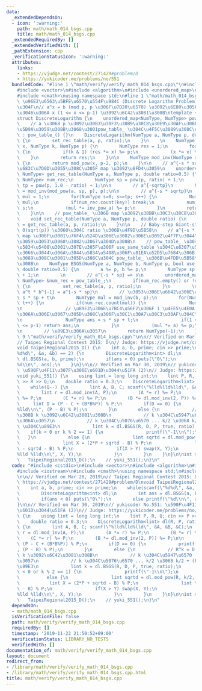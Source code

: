 ```yaml
---
data:
  _extendedDependsOn:
  - icon: ':warning:'
    path: math/math_014_bsgs.cpp
    title: math/math_014_bsgs.cpp
  _extendedRequiredBy: []
  _extendedVerifiedWith: []
  _pathExtension: cpp
  _verificationStatusIcon: ':warning:'
  attributes:
    links:
    - https://vjudge.net/contest/271429#problem/D
    - https://yukicoder.me/problems/no/551
  bundledCode: "#line 1 \"math/verify/verify_math_014_bsgs.cpp\"\n#include <cstdio>\n\
    #include <vector>\n#include <algorithm>\n#include <unordered_map>\n#include <iostream>\n\
    #include <cmath>\nusing namespace std;\n#line 1 \"math/math_014_bsgs.cpp\"\n//\
    \ \u96E2\u6563\u5BFE\u6570\u554F\u984C (Discrete Logarithm Problem) \u3092\u89E3\
    \u304F\n// a^x = b (mod p, p \u306F\u7D20\u6570) \u3092\u6E80\u305F\u3059\u3088\
    \u3046\u306A x (1 <= x <= p-1) \u3092\u6C42\u3081\u308B\ntemplate <typename NumType>\n\
    struct DiscreteLogarithm {\n    unordered_map<NumType, NumType> pow_table_;\n\n\
    \    // a \u3068 p \u3092\u30B3\u30F3\u30B9\u30C8\u30E9\u30AF\u30BF\u3067\u6307\
    \u5B9A\u3059\u308B\u3068\u3001pow_table_ \u304C\u4F5C\u3089\u308C\u308B\n    DiscreteLogarithm()\
    \ : pow_table_() {}\n    DiscreteLogarithm(NumType a, NumType p, double ratio=0.5)\
    \ {\n        set_rec_table(a, p, ratio);\n    }\n    \n    NumType mod_pow(NumType\
    \ x, NumType k, NumType p) {\n        NumType res = 1;\n        for(; k>0; k>>=1)\
    \ {\n            if(k & 1) (res *= x) %= p;\n            (x *= x) %= p;\n    \
    \    }\n        return res;\n    }\n\n    NumType mod_inv(NumType x, NumType p)\
    \ {\n        return mod_pow(x, p-2, p);\n    }\n\n    // a^{-s * sqrtp} => s \u304C\
    \u683C\u7D0D\u3055\u308C\u305F map \u3092\u8FD4\u3059\n    unordered_map<NumType,\
    \ NumType> get_rec_table(NumType a, NumType p, double ratio=0.5) {\n        unordered_map<NumType,\
    \ NumType> num_rec;\n        NumType sp = pow(p, ratio) + 1;\n        NumType\
    \ tp = pow(p, 1.0 - ratio) + 1;\n\n        // a^{-sqrtp}\n        NumType inv_pow_a\
    \ = mod_inv(mod_pow(a, sp, p), p);\n\n        // a^{-s * sqrtp}\n        NumType\
    \ mul = 1;\n        for(NumType s=0; s<=tp; s++) {\n            NumType key =\
    \ mul;\n            if(num_rec.count(key)) break;\n            num_rec[key] =\
    \ s;\n            (mul *= inv_pow_a) %= p;\n        }\n        return num_rec;\n\
    \    }\n\n    // pow_table_ \u306B map \u3092\u30BB\u30C3\u30C8\u3059\u308B\n\
    \    void set_rec_table(NumType a, NumType p, double ratio) {\n        pow_table_\
    \ = get_rec_table(a, p, ratio);\n    }\n\n    // Baby-step Giant-step Algorithm:\
    \ O(sqrt(p)) \u3060\u304C ratio \u306B\u4F9D\u5B58\n    // a^{-s * sp} \u306E\
    \ map \u306F\u3001\u76F4\u524D\u306E\u3082\u306E\u3092\u4F7F\u3044\u307E\u308F\
    \u3059\u3053\u3068\u3082\u3067\u304D\u308B\n    // pow_table_ \u304C\u7A7A\u306E\
    \u5834\u5408\u3001\u307E\u305F\u306F use_same_table \u304C\u6307\u5B9A\u3055\u308C\
    \u3066\u3044\u306A\u3044\u5834\u5408\u306F\u81EA\u52D5\u7684\u306B map \u304C\u4F5C\
    \u3089\u308C\u3001\u305D\u308C\u304C pow_table_ \u306B\u4FDD\u5B58\u3055\u308C\
    \u308B\n    NumType BSGS(NumType a, NumType b, NumType p, bool use_same_table=false,\
    \ double ratio=0.5) {\n        a %= p, b %= p;\n        NumType sp = pow(p, ratio)\
    \ + 1;\n        \n        // a^{-s * sp} => s\n        unordered_map<NumType,\
    \ NumType> &num_rec = pow_table_;\n        if(num_rec.empty() or !use_same_table)\
    \ {\n            set_rec_table(a, p, ratio);\n        }\n        \n        //\
    \ a^t * b^{-1} = a^{-s * sp}\n        // \u3053\u306E\u6642\u306E\u7B54\u3048\u306F\
    \ s * sp + t\n        NumType mul = mod_inv(b, p);\n        for(NumType t=0; t<=sp;\
    \ t++) {\n            if(num_rec.count(mul)) {\n                NumType s = num_rec[mul];\n\
    \n                // \u89E3\u306E\u7BC4\u56F2\u306F 1 \u4EE5\u4E0A p-1 \u4EE5\u4E0B\
    \u306A\u306E\u3067\u305D\u308C\u306F\u30C1\u30A7\u30C3\u30AF\u304C\u5FC5\u8981\
    \n                NumType ans = s * sp + t;\n                if(1 <= ans and ans\
    \ <= p-1) return ans;\n            }\n            (mul *= a) %= p;\n        }\n\
    \n        // \u89E3\u306A\u3057\n        return NumType(-1);\n    }\n};\n#line\
    \ 9 \"math/verify/verify_math_014_bsgs.cpp\"\n\n// Verified on Mar 28, 2019\n\
    // Taipei Regional Contest 2015: D\n// Judge: https://vjudge.net/contest/271429#problem/D\n\
    void TaipeiRegional2015_D() {\n    int a, b, prime; cin >> prime;\n    while(scanf(\"\
    %d%d\", &a, &b) == 2) {\n        DiscreteLogarithm<int> dl;\n        int ans =\
    \ dl.BSGS(a, b, prime);\n        if(ans < 0) puts(\"0\");\n        else printf(\"\
    %d\\n\", ans);\n    }\n}\n\n// Verified on Mar 30, 2019\n// yukicoder No.551:\
    \ \u590F\u4F11\u307F\u306E\u601D\u3044\u51FA (2)\n// Judge: https://yukicoder.me/problems/no/551\n\
    void yuki_551() {\n    using lint = long long int;\n    lint P, R, Q; cin >> P\
    \ >> R >> Q;\n    double ratio = 0.3;\n    DiscreteLogarithm<lint> dl(R, P, ratio);\n\
    \    while(Q--) {\n        lint A, B, C; scanf(\"%lld%lld%lld\", &A, &B, &C);\n\
    \        lint r = dl.mod_inv(A, P);\n        (A *= r) %= P;\n        (B *= r)\
    \ %= P;\n        (C *= r) %= P;\n        (B *= dl.mod_inv(2, P)) %= P;\n\n   \
    \     lint D = (P - C + (B*B%P)) % P;\n        if(D == 0) {\n            printf(\"\
    %lld\\n\", (P - B) % P);\n        }\n        else {\n            // R^k = D \u306A\
    \u308B k \u3092\u6C42\u3081\u308B\n            // k \u304C\u5947\u6570 ... \u89E3\
    \u306A\u3057\n            // k \u304C\u5076\u6570 ... k/2 \u3068 k/2 + (P-1)/2\
    \ \u304C\u89E3\n            lint k = dl.BSGS(R, D, P, true, ratio);\n        \
    \    if(k < 0 or k % 2 == 1) {\n                printf(\"-1\\n\");\n         \
    \   }\n            else {\n                lint sqrtd = dl.mod_pow(R, k/2, P);\n\
    \                lint X = (2*P + sqrtd - B) % P;\n                lint Y = (2*P\
    \ - sqrtd - B) % P;\n                if(X > Y) swap(X, Y);\n                printf(\"\
    %lld %lld\\n\", X, Y);\n            }\n        }\n    }\n}\n\nint main() {\n \
    \   TaipeiRegional2015_D();\n    // yuki_551();\n}\n"
  code: "#include <cstdio>\n#include <vector>\n#include <algorithm>\n#include <unordered_map>\n\
    #include <iostream>\n#include <cmath>\nusing namespace std;\n#include \"../math_014_bsgs.cpp\"\
    \n\n// Verified on Mar 28, 2019\n// Taipei Regional Contest 2015: D\n// Judge:\
    \ https://vjudge.net/contest/271429#problem/D\nvoid TaipeiRegional2015_D() {\n\
    \    int a, b, prime; cin >> prime;\n    while(scanf(\"%d%d\", &a, &b) == 2) {\n\
    \        DiscreteLogarithm<int> dl;\n        int ans = dl.BSGS(a, b, prime);\n\
    \        if(ans < 0) puts(\"0\");\n        else printf(\"%d\\n\", ans);\n    }\n\
    }\n\n// Verified on Mar 30, 2019\n// yukicoder No.551: \u590F\u4F11\u307F\u306E\
    \u601D\u3044\u51FA (2)\n// Judge: https://yukicoder.me/problems/no/551\nvoid yuki_551()\
    \ {\n    using lint = long long int;\n    lint P, R, Q; cin >> P >> R >> Q;\n\
    \    double ratio = 0.3;\n    DiscreteLogarithm<lint> dl(R, P, ratio);\n    while(Q--)\
    \ {\n        lint A, B, C; scanf(\"%lld%lld%lld\", &A, &B, &C);\n        lint\
    \ r = dl.mod_inv(A, P);\n        (A *= r) %= P;\n        (B *= r) %= P;\n    \
    \    (C *= r) %= P;\n        (B *= dl.mod_inv(2, P)) %= P;\n\n        lint D =\
    \ (P - C + (B*B%P)) % P;\n        if(D == 0) {\n            printf(\"%lld\\n\"\
    , (P - B) % P);\n        }\n        else {\n            // R^k = D \u306A\u308B\
    \ k \u3092\u6C42\u3081\u308B\n            // k \u304C\u5947\u6570 ... \u89E3\u306A\
    \u3057\n            // k \u304C\u5076\u6570 ... k/2 \u3068 k/2 + (P-1)/2 \u304C\
    \u89E3\n            lint k = dl.BSGS(R, D, P, true, ratio);\n            if(k\
    \ < 0 or k % 2 == 1) {\n                printf(\"-1\\n\");\n            }\n  \
    \          else {\n                lint sqrtd = dl.mod_pow(R, k/2, P);\n     \
    \           lint X = (2*P + sqrtd - B) % P;\n                lint Y = (2*P - sqrtd\
    \ - B) % P;\n                if(X > Y) swap(X, Y);\n                printf(\"\
    %lld %lld\\n\", X, Y);\n            }\n        }\n    }\n}\n\nint main() {\n \
    \   TaipeiRegional2015_D();\n    // yuki_551();\n}\n"
  dependsOn:
  - math/math_014_bsgs.cpp
  isVerificationFile: false
  path: math/verify/verify_math_014_bsgs.cpp
  requiredBy: []
  timestamp: '2019-11-22 21:50:52+09:00'
  verificationStatus: LIBRARY_NO_TESTS
  verifiedWith: []
documentation_of: math/verify/verify_math_014_bsgs.cpp
layout: document
redirect_from:
- /library/math/verify/verify_math_014_bsgs.cpp
- /library/math/verify/verify_math_014_bsgs.cpp.html
title: math/verify/verify_math_014_bsgs.cpp
---
```

